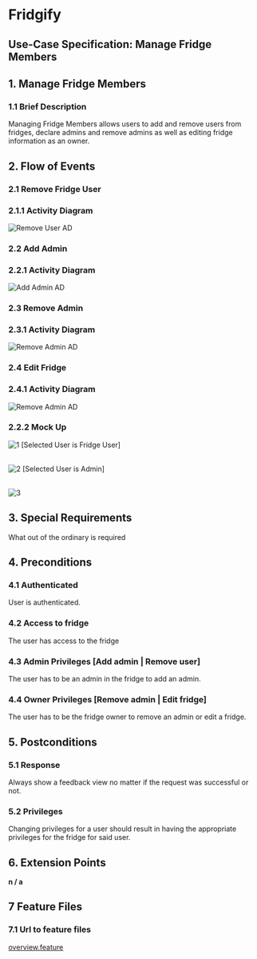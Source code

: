 # Fridgify

## Use-Case Specification: Manage Fridge Members

## 1. Manage Fridge Members

### 1.1 Brief Description

Managing Fridge Members allows users to add and remove users from fridges, declare admins and remove admins as well as editing fridge information as an owner.

## 2. Flow of Events

### 2.1 Remove Fridge User

### 2.1.1 Activity Diagram

![Remove User AD](./removeUser.png)

### 2.2 Add Admin

### 2.2.1 Activity Diagram

![Add Admin AD](./addAdmin.png)

### 2.3 Remove Admin

### 2.3.1 Activity Diagram

![Remove Admin AD](./removeAdminAD.png)

### 2.4 Edit Fridge

### 2.4.1 Activity Diagram

![Remove Admin AD](./editFridgeAD.png)

### 2.2.2 Mock Up

![1](./AddAdminRemoveUser.png) [Selected User is Fridge User] <br/><br/>

![2](./RemoveAdmin.png) [Selected User is Admin] <br/><br/>

![3](./EditFridge.png)

## 3. Special Requirements

What out of the ordinary is required 

## 4. Preconditions

### 4.1 Authenticated

User is authenticated.

### 4.2 Access to fridge

The user has access to the fridge

### 4.3 Admin Privileges [Add admin | Remove user]

The user has to be an admin in the fridge to add an admin.

### 4.4 Owner Privileges [Remove admin | Edit fridge]

The user has to be the fridge owner to remove an admin or edit a fridge.

## 5. Postconditions

### 5.1 Response

Always show a feedback view no matter if the request was successful or not.

### 5.2 Privileges

Changing privileges for a user should result in having the appropriate privileges for the fridge for said user.

## 6. Extension Points

**n / a**

## 7 Feature Files
### 7.1 Url to feature files
[overview.feature](https://github.com/Fridgify/Fridgify_Frontend/blob/working/featurefiles/fridgify/test_driver/features/overview.feature)